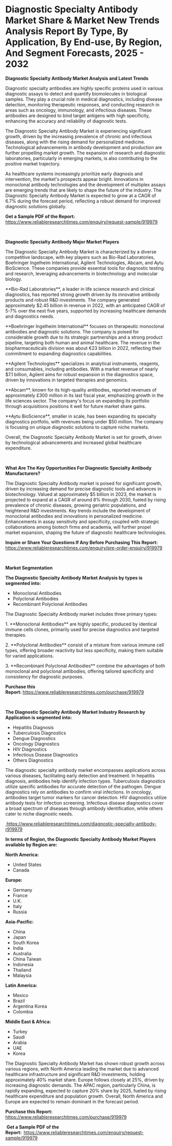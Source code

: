 <p><h1>Diagnostic Specialty Antibody Market Share & Market New Trends Analysis Report By Type, By Application, By End-use, By Region, And Segment Forecasts, 2025 - 2032</h1></p><p><strong>Diagnostic Specialty Antibody Market Analysis and Latest Trends</strong></p>
<p><p>Diagnostic specialty antibodies are highly specific proteins used in various diagnostic assays to detect and quantify biomolecules in biological samples. They play a crucial role in medical diagnostics, including disease detection, monitoring therapeutic responses, and conducting research in areas such as oncology, immunology, and infectious diseases. These antibodies are designed to bind target antigens with high specificity, enhancing the accuracy and reliability of diagnostic tests.</p><p>The Diagnostic Specialty Antibody Market is experiencing significant growth, driven by the increasing prevalence of chronic and infectious diseases, along with the rising demand for personalized medicine. Technological advancements in antibody development and production are further propelling market growth. The expansion of research and diagnostic laboratories, particularly in emerging markets, is also contributing to the positive market trajectory.</p><p>As healthcare systems increasingly prioritize early diagnosis and intervention, the market's prospects appear bright. Innovations in monoclonal antibody technologies and the development of multiplex assays are emerging trends that are likely to shape the future of the industry. The Diagnostic Specialty Antibody Market is expected to grow at a CAGR of 6.7% during the forecast period, reflecting a robust demand for improved diagnostic solutions globally.</p></p>
<p><strong>Get a Sample PDF of the Report:&nbsp;</strong> <a href="https://www.reliableresearchtimes.com/enquiry/request-sample/919979?utm_campaign=2797&utm_medium=2&utm_source=Github&utm_content=ia&utm_term=18042025&utm_id=diagnostic-specialty-antibody">https://www.reliableresearchtimes.com/enquiry/request-sample/919979</a></p>
<p>&nbsp;</p>
<p><strong>Diagnostic Specialty Antibody Major Market Players</strong></p>
<p><p>The Diagnostic Specialty Antibody Market is characterized by a diverse competitive landscape, with key players such as Bio-Rad Laboratories, Boehringer Ingelheim International, Agilent Technologies, Abcam, and Aytu BioScience. These companies provide essential tools for diagnostic testing and research, leveraging advancements in biotechnology and molecular biology.</p><p>**Bio-Rad Laboratories**, a leader in life science research and clinical diagnostics, has reported strong growth driven by its innovative antibody products and robust R&D investments. The company generated approximately $2.45 billion in revenue in 2022, with an anticipated CAGR of 5-7% over the next five years, supported by increasing healthcare demands and diagnostics needs.</p><p>**Boehringer Ingelheim International** focuses on therapeutic monoclonal antibodies and diagnostic solutions. The company is poised for considerable growth due to its strategic partnerships and a strong product pipeline, targeting both human and animal healthcare. The revenue in the biopharmaceuticals division was about €23 billion in 2022, reflecting their commitment to expanding diagnostics capabilities.</p><p>**Agilent Technologies** specializes in analytical instruments, reagents, and consumables, including antibodies. With a market revenue of nearly $7.1 billion, Agilent aims for robust expansion in the diagnostics space, driven by innovations in targeted therapies and genomics.</p><p>**Abcam**, known for its high-quality antibodies, reported revenues of approximately £300 million in its last fiscal year, emphasizing growth in the life sciences sector. The company's focus on expanding its portfolio through acquisitions positions it well for future market share gains.</p><p>**Aytu BioScience**, smaller in scale, has been expanding its specialty diagnostics portfolio, with revenues being under $50 million. The company is focusing on unique diagnostic solutions to capture niche markets.</p><p>Overall, the Diagnostic Specialty Antibody Market is set for growth, driven by technological advancements and increased global healthcare expenditure.</p></p>
<p>&nbsp;</p>
<p><strong>What Are The Key Opportunities For Diagnostic Specialty Antibody Manufacturers?</strong></p>
<p><p>The Diagnostic Specialty Antibody market is poised for significant growth, driven by increasing demand for precise diagnostic tools and advances in biotechnology. Valued at approximately $5 billion in 2023, the market is projected to expand at a CAGR of around 8% through 2030, fueled by rising prevalence of chronic diseases, growing geriatric populations, and heightened R&D investments. Key trends include the development of monoclonal antibodies and innovations in personalized medicine. Enhancements in assay sensitivity and specificity, coupled with strategic collaborations among biotech firms and academia, will further propel market expansion, shaping the future of diagnostic healthcare technologies.</p></p>
<p><strong>Inquire or Share Your Questions If Any Before Purchasing This Report:</strong> <a href="https://www.reliableresearchtimes.com/enquiry/pre-order-enquiry/919979?utm_campaign=2797&utm_medium=2&utm_source=Github&utm_content=ia&utm_term=18042025&utm_id=diagnostic-specialty-antibody">https://www.reliableresearchtimes.com/enquiry/pre-order-enquiry/919979</a></p>
<p>&nbsp;</p>
<p><strong>Market Segmentation</strong></p>
<p><strong>The Diagnostic Specialty Antibody Market Analysis by types is segmented into:</strong></p>
<p><ul><li>Monoclonal Antibodies</li><li>Polyclonal Antibodies</li><li>Recombinant Polyclonal Antibodies</li></ul></p>
<p><p>The Diagnostic Specialty Antibody market includes three primary types: </p><p>1. **Monoclonal Antibodies** are highly specific, produced by identical immune cells clones, primarily used for precise diagnostics and targeted therapies.</p><p>2. **Polyclonal Antibodies** consist of a mixture from various immune cell types, offering broader reactivity but less specificity, making them suitable for varied applications.</p><p>3. **Recombinant Polyclonal Antibodies** combine the advantages of both monoclonal and polyclonal antibodies, offering tailored specificity and consistency for diagnostic purposes.</p></p>
<p><strong>Purchase this Report:&nbsp;</strong><a href="https://www.reliableresearchtimes.com/purchase/919979?utm_campaign=2797&utm_medium=2&utm_source=Github&utm_content=ia&utm_term=18042025&utm_id=diagnostic-specialty-antibody">https://www.reliableresearchtimes.com/purchase/919979</a></p>
<p>&nbsp;</p>
<p><strong>The Diagnostic Specialty Antibody Market Industry Research by Application is segmented into:</strong></p>
<p><ul><li>Hepatitis Diagnosis</li><li>Tuberculosis Diagnostics</li><li>Dengue Diagnostics</li><li>Oncology Diagnostics</li><li>HIV Diagnostics</li><li>Infectious Disease Diagnostics</li><li>Others Diagnostics</li></ul></p>
<p><p>The diagnostic specialty antibody market encompasses applications across various diseases, facilitating early detection and treatment. In hepatitis diagnosis, antibodies help identify infection types. Tuberculosis diagnostics utilize specific antibodies for accurate detection of the pathogen. Dengue diagnostics rely on antibodies to confirm viral infections. In oncology, antibodies target tumor markers for cancer detection. HIV diagnostics utilize antibody tests for infection screening. Infectious disease diagnostics cover a broad spectrum of diseases through antibody identification, while others cater to niche diagnostic needs.</p></p>
<p><a href="https://www.reliableresearchtimes.com/diagnostic-specialty-antibody-r919979?utm_campaign=2797&utm_medium=2&utm_source=Github&utm_content=ia&utm_term=18042025&utm_id=diagnostic-specialty-antibody">&nbsp;https://www.reliableresearchtimes.com/diagnostic-specialty-antibody-r919979</a></p>
<p><strong>In terms of Region, the Diagnostic Specialty Antibody Market Players available by Region are:</strong></p>
<p>
    <p> <strong> North America: </strong>
        <ul>
            <li>United States</li>
            <li>Canada</li>
        </ul>
        </p> 
    <p> <strong> Europe: </strong>
        <ul>
            <li>Germany</li>
            <li>France</li>
            <li>U.K.</li>
            <li>Italy</li>
            <li>Russia</li>
        </ul>
        </p> 
    <p> <strong> Asia-Pacific: </strong>
        <ul>
            <li>China</li>
            <li>Japan</li>
            <li>South Korea</li>
            <li>India</li>
            <li>Australia</li>
            <li>China Taiwan</li>
            <li>Indonesia</li>
            <li>Thailand</li>
            <li>Malaysia</li>
        </ul>
        </p> 
    <p> <strong> Latin America: </strong>
        <ul>
            <li>Mexico</li>
            <li>Brazil</li>
            <li>Argentina Korea</li>
            <li>Colombia</li>
        </ul>
        </p> 
    <p> <strong> Middle East & Africa: </strong>
        <ul>
            <li>Turkey</li>
            <li>Saudi</li>
            <li>Arabia</li>
            <li>UAE</li>
            <li>Korea</li>
        </ul>
    </p>
    </p>
<p><p>The Diagnostic Specialty Antibody Market has shown robust growth across various regions, with North America leading the market due to advanced healthcare infrastructure and significant R&D investments, holding approximately 40% market share. Europe follows closely at 25%, driven by increasing diagnostic demands. The APAC region, particularly China, is rapidly expanding, expected to capture 20% share by 2025, fueled by rising healthcare expenditure and population growth. Overall, North America and Europe are expected to remain dominant in the forecast period.</p></p>
<p><strong>Purchase this Report: </strong><a href="https://www.reliableresearchtimes.com/purchase/919979?utm_campaign=2797&utm_medium=2&utm_source=Github&utm_content=ia&utm_term=18042025&utm_id=diagnostic-specialty-antibody">https://www.reliableresearchtimes.com/purchase/919979</a></p>
<p>&nbsp;<strong>Get a Sample PDF of the Report:&nbsp;&nbsp;</strong><a href="https://www.reliableresearchtimes.com/enquiry/request-sample/919979?utm_campaign=2797&utm_medium=2&utm_source=Github&utm_content=ia&utm_term=18042025&utm_id=diagnostic-specialty-antibody">https://www.reliableresearchtimes.com/enquiry/request-sample/919979</a></p>
<p><strong></strong></p>
<p><p></p><p></p><p></p></p>